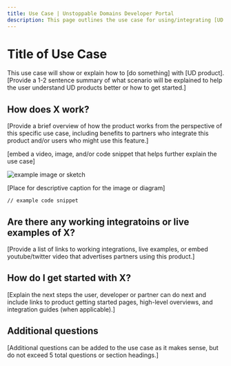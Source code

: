 ```yaml
---
title: Use Case | Unstoppable Domains Developer Portal
description: This page outlines the use case for using/integrating [UD Product].
---
```


# Title of Use Case

This use case will show or explain how to [do something] with [UD product]. [Provide a 1-2 sentence summary of what scenario will be explained to help the user understand UD products better or how to get started.]

## How does X work?
[Provide a brief overview of how the product works from the perspective of this specific use case, including benefits to partners who integrate this product and/or users who might use this feature.]

[embed a video, image, and/or code snippet that helps further explain the use case]

![example image or sketch](/images/link-to/screenshot)

<figcaption>[Place for descriptive caption for the image or diagram]</figcaption>

```
// example code snippet
```

## Are there any working integratoins or live examples of X?
[Provide a list of links to working integrations, live examples, or embed youtube/twitter video that advertises partners using this product.]

## How do I get started with X?
[Explain the next steps the user, developer or partner can do next and include links to product getting started pages, high-level overviews, and integration guides (when applicable).]

## Additional questions
[Additional questions can be added to the use case as it makes sense, but do not exceed 5 total questions or section headings.]